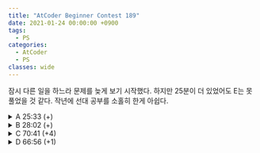 ```yaml
---
title: "AtCoder Beginner Contest 189"
date: 2021-01-24 00:00:00 +0900
tags:
  - PS
categories:
  - AtCoder
  - PS
classes: wide
---
```


<script type="text/javascript" 
src="https://cdn.mathjax.org/mathjax/latest/MathJax.js?config=TeX-AMS_HTML">
</script>

잠시 다른 일을 하느라 문제를 늦게 보기 시작했다. 하지만 25분이 더 있었어도 E는 못 풀었을 것 같다. 작년에 선대 공부를 소홀히 한게 아쉽다.

<details>
<summary>A 25:33 (+)</summary>

<div markdown = "1">

## A. Slot

$$C_1$$, $$C_2$$, $$C_3$$가 모두 같은지 확인하면 된다.

```cpp
#include <iostream>

int main(void)
{
    std::cin.tie(0);
    std::ios_base::sync_with_stdio(false);
    
    std::string s;
    std::cin >> s;

    if(s[0] == s[1] && s[1] == s[2]){
        std::cout << "Won\n";
    } else {
        std::cout << "Lost\n";
    }
    
    return 0;
}
```
</div>
</details>

<details>
<summary>B 28:02 (+)</summary>

<div markdown = "1">

## B. Alcoholic

모든 값에 100을 곱한 뒤 처리하면 실수 오차를 걱정하지 않아도 된다.

```cpp
#include <iostream>

int main(void)
{
    std::cin.tie(0);
    std::ios_base::sync_with_stdio(false);

    int N, X;
    std::cin >> N >> X;

    X *= 100;
    long long V, P;
    long long now = 0;
    for (int i = 1; i <= N; i++)
    {
        std::cin >> V >> P;
        now += V * P;
        if(now > X){
            std::cout << i << "\n";
            break;
        }
        if(i == N){
            std::cout << "-1\n";
        }
    }

    return 0;
}
```

</div>
</details>


<details>
<summary>C 70:41 (+4)</summary>

<div markdown = "1">

## C. Mandarin Orange

나이브하게 $$O(N^2)$$ 을 돌리면 된다. 처음에 이렇게 하면 시간 초과를 받을 줄 알고 다른 풀이를 떠올리려다가 시간을 많이 썼다.

```cpp
#include <iostream>
#include <algorithm>
#include <vector>

typedef long long ll;
std::vector<ll> v;

int main(void)
{
    std::cin.tie(0);
    std::ios_base::sync_with_stdio(false);

    int N;
    std::cin >> N;

    ll x;

    for (int i = 0; i < N; i++)
    {
        std::cin >> x;
        v.push_back(x);
    }

    ll max = 0;

    for (int i = 0; i < N; i++)
    {
        ll min = v[i];
        for (int j = i; j < N; j++)
        {
            min = std::min(min, v[j]);
            max = std::max(max, min * (j - i + 1));
        }
    }

    std::cout << max;

    return 0;
}
```
</div>
</details>

<details>
<summary>D 66:56 (+1)</summary>

<div markdown = "1">

## D. Logical Expression

두가지의 $$dp$$배열을 관리해주면 된다.

- $$dp1[i]$$ : $$x_0, x_1, \ldots, x_i$$를 $$y_i$$가 true가 되도록 정하는 경우의 수
- $$dp2[i]$$ : $$x_0, x_1, \ldots, x_i$$를 $$y_i$$가 false가 되도록 정하는 경우의 수

그러면 답을 쉽게 알아 낼 수 있다.

```cpp
#include <iostream>
#include <vector>

typedef long long ll;

int main(void)
{
    std::cin.tie(0);
    std::ios_base::sync_with_stdio(false);

    std::vector<ll> dpTRUE;
    std::vector<ll> dpFALSE;

    dpTRUE.push_back(1);
    dpFALSE.push_back(1);

    int N;
    std::cin >> N;
    std::string s;
    for (int i = 0; i < N; i++)
    {
        std::cin >> s;
        if (s == "AND")
        {
            dpTRUE.push_back(dpTRUE[i]);
            dpFALSE.push_back(dpTRUE[i] + dpFALSE[i]*2);
        }
        else
        {
            dpTRUE.push_back(dpTRUE[i]*2 + dpFALSE[i]);
            dpFALSE.push_back(dpFALSE[i]);
        }
    }

    std::cout << dpTRUE[N];

    return 0;
}
```

</div>
</details>